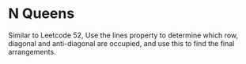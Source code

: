# N Queens

Similar to Leetcode 52, Use the lines property to determine which row, diagonal and anti-diagonal are occupied, and use this to find the final arrangements.
